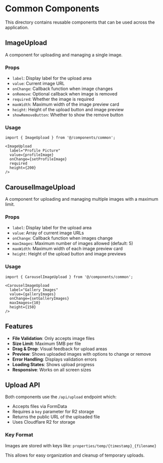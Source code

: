 # Common Components

This directory contains reusable components that can be used across the application.

## ImageUpload

A component for uploading and managing a single image.

### Props

- `label`: Display label for the upload area
- `value`: Current image URL
- `onChange`: Callback function when image changes
- `onRemove`: Optional callback when image is removed
- `required`: Whether the image is required
- `maxWidth`: Maximum width of the image preview card
- `height`: Height of the upload button and image preview
- `showRemoveButton`: Whether to show the remove button

### Usage

```tsx
import { ImageUpload } from '@/components/common';

<ImageUpload
  label="Profile Picture"
  value={profileImage}
  onChange={setProfileImage}
  required
  height={200}
/>
```

## CarouselImageUpload

A component for uploading and managing multiple images with a maximum limit.

### Props

- `label`: Display label for the upload area
- `value`: Array of current image URLs
- `onChange`: Callback function when images change
- `maxImages`: Maximum number of images allowed (default: 5)
- `maxWidth`: Maximum width of each image preview card
- `height`: Height of the upload button and image previews

### Usage

```tsx
import { CarouselImageUpload } from '@/components/common';

<CarouselImageUpload
  label="Gallery Images"
  value={galleryImages}
  onChange={setGalleryImages}
  maxImages={10}
  height={150}
/>
```

## Features

- **File Validation**: Only accepts image files
- **Size Limit**: Maximum 5MB per file
- **Drag & Drop**: Visual feedback for upload areas
- **Preview**: Shows uploaded images with options to change or remove
- **Error Handling**: Displays validation errors
- **Loading States**: Shows upload progress
- **Responsive**: Works on all screen sizes

## Upload API

Both components use the `/api/upload` endpoint which:

- Accepts files via FormData
- Requires a `key` parameter for R2 storage
- Returns the public URL of the uploaded file
- Uses Cloudflare R2 for storage

### Key Format

Images are stored with keys like: `properties/temp/{timestamp}_{filename}`

This allows for easy organization and cleanup of temporary uploads.
